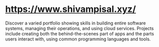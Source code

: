 # https://www.shivampisal.xyz/
Discover a varied portfolio showing skills in building entire software systems, managing their operations, and using cloud services. Projects include creating both the behind-the-scenes part of apps and the parts users interact with, using common programming languages and tools.
